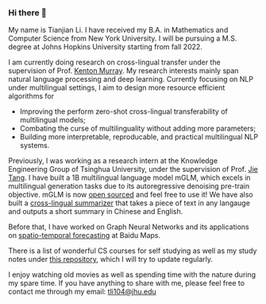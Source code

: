 ### Hi there 👋 
My name is Tianjian Li. I have received my B.A. in Mathematics and Computer Science from New York University. I will be pursuing a M.S. degree at Johns Hopkins University starting from fall 2022. 

I am currently doing research on cross-lingual transfer under the supervision of Prof. [Kenton Murray](https://kentonmurray.com/). My research interests mainly span natural language processing and deep learning. Currently focusing on NLP under multilingual settings, I aim to design more resource efficient algorithms for
- Improving the perform zero-shot cross-lingual transferability of multilingual models; 
- Combating the curse of multilinguality without adding more parameters;
- Building more interpretable, reproducable, and practical multilingual NLP systems. 

Previously, I was working as a research intern at the Knowledge Engineering Group of Tsinghua University, under the supervision of Prof. [Jie Tang](http://keg.cs.tsinghua.edu.cn/jietang/). I have built a 1B multilingual language model mGLM, which excels in multilingual generation tasks due to its autoregressive denoising pre-train objective. mGLM is now [open sourced](https://github.com/THUDM/Multilingual-GLM) and feel free to use it! We have also built a [cross-lingual summarizer](https://models.aminer.cn/mglm-1b/demo/) that takes a piece of text in any langauge and outputs a short summary in Chinese and English. 

Before that, I have worked on Graph Neural Networks and its applications on [spatio-temporal forecasting](https://github.com/truthbutcher/JamSTGCN) at Baidu Maps. 

There is a list of wonderful CS courses for self studying as well as my study notes under [this repository](https://github.com/truthbutcher/studymaterials), which I will try to update regularly. 

I enjoy watching old movies as well as spending time with the nature during my spare time. 
If you have anything to share with me, please feel free to contact me through my email: tli104@jhu.edu


